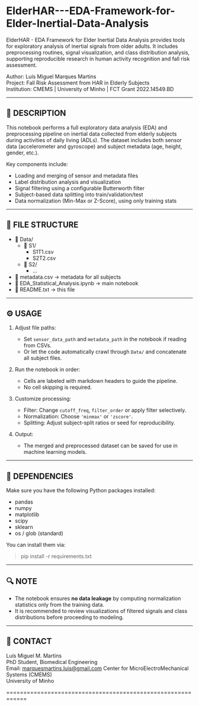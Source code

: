 # ElderHAR---EDA-Framework-for-Elder-Inertial-Data-Analysis
ElderHAR - EDA Framework for Elder Inertial Data Analysis provides tools for exploratory analysis of inertial signals from older adults. It includes preprocessing routines, signal visualization, and class distribution analysis, supporting reproducible research in human activity recognition and fall risk assessment.

Author: Luís Miguel Marques Martins  
Project: Fall Risk Assessment from HAR in Elderly Subjects  
Institution: CMEMS | University of Minho | FCT Grant 2022.14549.BD  

------------------------------------------------------------
📁 DESCRIPTION
------------------------------------------------------------

This notebook performs a full exploratory data analysis (EDA) and preprocessing pipeline on inertial data collected from elderly subjects during activities of daily living (ADLs). The dataset includes both sensor data (accelerometer and gyroscope) and subject metadata (age, height, gender, etc.).

Key components include:
- Loading and merging of sensor and metadata files
- Label distribution analysis and visualization
- Signal filtering using a configurable Butterworth filter
- Subject-based data splitting into train/validation/test
- Data normalization (Min-Max or Z-Score), using only training stats

------------------------------------------------------------
📂 FILE STRUCTURE
------------------------------------------------------------

- 📁 Data/
  - 📁 S1/
      - S1T1.csv
      - S2T2.csv
  - 📁 S2/
      - ...
- 📄 metadata.csv → metadata for all subjects
- 📄 EDA_Statistical_Analysis.ipynb → main notebook
- 📄 README.txt → this file

------------------------------------------------------------
⚙️ USAGE
------------------------------------------------------------

1. Adjust file paths:
   - Set `sensor_data_path` and `metadata_path` in the notebook if reading from CSVs.
   - Or let the code automatically crawl through `Data/` and concatenate all subject files.

2. Run the notebook in order:
   - Cells are labeled with markdown headers to guide the pipeline.
   - No cell skipping is required.

3. Customize processing:
   - Filter: Change `cutoff_freq`, `filter_order` or apply filter selectively.
   - Normalization: Choose `'minmax'` or `'zscore'`.
   - Splitting: Adjust subject-split ratios or seed for reproducibility.

4. Output:
   - The merged and preprocessed dataset can be saved for use in machine learning models.

------------------------------------------------------------
📌 DEPENDENCIES
------------------------------------------------------------

Make sure you have the following Python packages installed:

- pandas
- numpy
- matplotlib
- scipy
- sklearn
- os / glob (standard)

You can install them via:
> pip install -r requirements.txt

------------------------------------------------------------
🔍 NOTE
------------------------------------------------------------

- The notebook ensures **no data leakage** by computing normalization statistics only from the training data.
- It is recommended to review visualizations of filtered signals and class distributions before proceeding to modeling.

------------------------------------------------------------
📧 CONTACT
------------------------------------------------------------

Luís Miguel M. Martins  
PhD Student, Biomedical Engineering  
Email: marquesmartins.luis@gmail.com 
Center for MicroElectroMechanical Systems (CMEMS)  
University of Minho

============================================================

